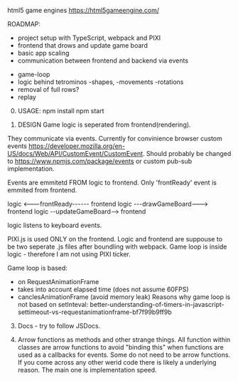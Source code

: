 html5 game engines https://html5gameengine.com/

ROADMAP:
+ project setup with TypeScript, webpack and PIXI
+ frontend that drows and update game board
+ basic app scaling
+ communication between frontend and backend via events
- game-loop 
- logic behind tetrominos -shapes, -movements -rotations 
- removal of full rows?
- replay 


0. USAGE:
npm install
npm start

1. DESIGN
Game logic is seperated from frontend(rendering).

They communicate via events.
Currently for convinience browser custom events https://developer.mozilla.org/en-US/docs/Web/API/CustomEvent/CustomEvent.
Should probably be changed to  https://www.npmjs.com/package/events or custom pub-sub implementation.


Events are emmitetd FROM logic to frontend. Only 'frontReady' event is emmited from frontend.

logic <---frontReady------ frontend
logic ---drawGameBoard---> frontend
logic --updateGameBoard--> frontend

logic listens to keyboard events.

PIXI.js is used ONLY on the frontend.
Logic and frontend are suppouse to be two seperate .js files after boundling with webpack.
Game loop  is inside logic - therefore I am not using PIXI ticker.

Game loop is based: 
+ on RequestAnimationFrame
+ takes into account elapsed time (does not assume 60FPS)
+ canclesAnimationFrame (avoid memory leak)
Reasons why game loop is not based on setInteval:
better-understanding-of-timers-in-javascript-settimeout-vs-requestanimationframe-bf7f99b9ff9b

3. Docs - try to follow JSDocs.

4. Arrow functions as methods and other strange things.
All function within classes are arrow functions to avoid "binding this" when functions are used as a callbacks for events.
Some do not need to be arrow functions.
If you come across any other werid code there is likely a underlying reason. The main one is implementation speed.
